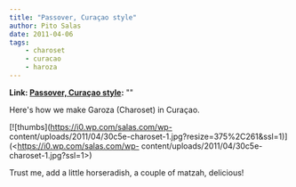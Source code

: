 ```yaml
---
title: "Passover, Curaçao style"
author: Pito Salas
date: 2011-04-06
tags:
    - charoset
    - curacao
    - haroza
---
```


**Link: [Passover, Curaçao style](None):** ""



Here's how we make Garoza (Charoset) in Curaçao.

[![thumbs](https://i0.wp.com/salas.com/wp-
content/uploads/2011/04/30c5e-charoset-1.jpg?resize=375%2C261&ssl=1)](<https://i0.wp.com/salas.com/wp-
content/uploads/2011/04/30c5e-charoset-1.jpg?ssl=1>)

Trust me, add a little horseradish, a couple of matzah, delicious!


